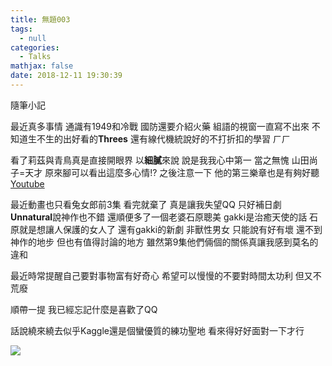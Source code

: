 ```yaml
---
title: 無題003
tags:
  - null
categories:
  - Talks
mathjax: false
date: 2018-12-11 19:30:39
---
```


隨筆小記
<!--more-->

最近真多事情
通識有1949和冷戰 國防還要介紹火藥
組語的視窗一直寫不出來 不知道生不生的出好看的**Threes**
還有線代機統說好的不打折扣的學習 ㄏㄏ

看了莉茲與青鳥真是直接開眼界 以**細膩**來說 說是我我心中第一 當之無愧
山田尚子=天才  原來腳可以看出這麼多心情!? 之後注意一下
他的第三樂章也是有夠好聽
[Youtube](https://www.youtube.com/watch?v=brWiRDUgDYM&t=997s)

最近動畫也只看兔女郎前3集 看完就棄了 真是讓我失望QQ
只好補日劇 **Unnatural**說神作也不錯 還順便多了一個老婆石原聰美 gakki是治癒天使的話 石原就是想讓人保護的女人了 
還有gakki的新劇 非獸性男女 只能說有好有壞 還不到神作的地步 但也有值得討論的地方 雖然第9集他們倆個的關係真讓我感到莫名的違和

最近時常提醒自己要對事物富有好奇心 希望可以慢慢的不要對時間太功利 但又不荒廢

順帶一提
我已經忘記什麼是喜歡了QQ

話說繞來繞去似乎Kaggle還是個蠻優質的練功聖地 看來得好好面對一下才行

![](https://i.imgur.com/dbRwjWa.jpg)